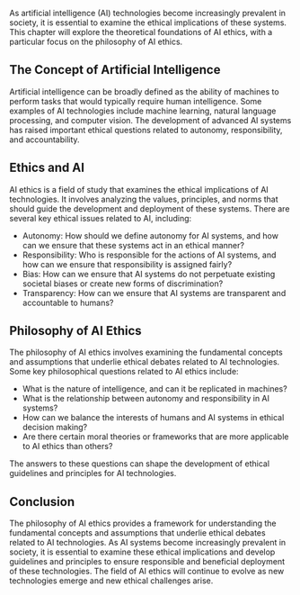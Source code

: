 

As artificial intelligence (AI) technologies become increasingly prevalent in society, it is essential to examine the ethical implications of these systems. This chapter will explore the theoretical foundations of AI ethics, with a particular focus on the philosophy of AI ethics.

The Concept of Artificial Intelligence
--------------------------------------

Artificial intelligence can be broadly defined as the ability of machines to perform tasks that would typically require human intelligence. Some examples of AI technologies include machine learning, natural language processing, and computer vision. The development of advanced AI systems has raised important ethical questions related to autonomy, responsibility, and accountability.

Ethics and AI
-------------

AI ethics is a field of study that examines the ethical implications of AI technologies. It involves analyzing the values, principles, and norms that should guide the development and deployment of these systems. There are several key ethical issues related to AI, including:

* Autonomy: How should we define autonomy for AI systems, and how can we ensure that these systems act in an ethical manner?
* Responsibility: Who is responsible for the actions of AI systems, and how can we ensure that responsibility is assigned fairly?
* Bias: How can we ensure that AI systems do not perpetuate existing societal biases or create new forms of discrimination?
* Transparency: How can we ensure that AI systems are transparent and accountable to humans?

Philosophy of AI Ethics
-----------------------

The philosophy of AI ethics involves examining the fundamental concepts and assumptions that underlie ethical debates related to AI technologies. Some key philosophical questions related to AI ethics include:

* What is the nature of intelligence, and can it be replicated in machines?
* What is the relationship between autonomy and responsibility in AI systems?
* How can we balance the interests of humans and AI systems in ethical decision making?
* Are there certain moral theories or frameworks that are more applicable to AI ethics than others?

The answers to these questions can shape the development of ethical guidelines and principles for AI technologies.

Conclusion
----------

The philosophy of AI ethics provides a framework for understanding the fundamental concepts and assumptions that underlie ethical debates related to AI technologies. As AI systems become increasingly prevalent in society, it is essential to examine these ethical implications and develop guidelines and principles to ensure responsible and beneficial deployment of these technologies. The field of AI ethics will continue to evolve as new technologies emerge and new ethical challenges arise.
